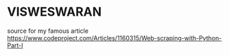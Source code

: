 # VISWESWARAN


source for my famous article https://www.codeproject.com/Articles/1160315/Web-scraping-with-Python-Part-I
